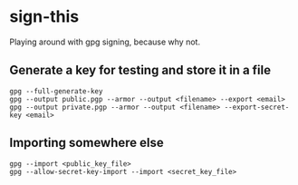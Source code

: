 # sign-this

Playing around with gpg signing, because why not.

## Generate a key for testing and store it in a file

```
gpg --full-generate-key
gpg --output public.pgp --armor --output <filename> --export <email>
gpg --output private.pgp --armor --output <filename> --export-secret-key <email>
```

## Importing somewhere else

```
gpg --import <public_key_file>
gpg --allow-secret-key-import --import <secret_key_file>
```
